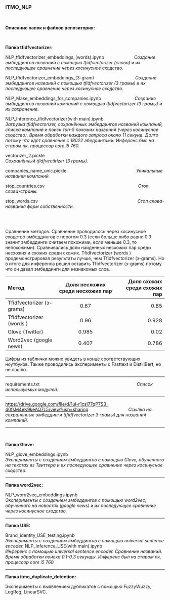### ITMO_NLP
$~~~~~~~~~$

__Описание папок и файлов репозитория:__

$~~~~~~~~~$

__Папка tfidfvectorizer:__

NLP_tfidfvectorizer_embeddings_(words).ipynb $~~~~~~~~~~~~~~~~~~~~~~$ _Создание эмбеддингов названий с помощью tfidfvectorizer (слова) и их последующее сравнение через косинусное сходство._

NLP_tfidfvectorizer_embeddings_(3-gram)  $~~~~~~~~~~~~~~~~~~~~~~~~~~~~~~~$ _Создание эмбеддингов названий с помощью tfidfvectorizer (3 грамы) и их последующее сравнение через косинусное сходство._

NLP_Make_embeddings_for_companies.ipynb  $~~~~~~~~~~~~~~~~~~~~~~~~~$ _Создание эмбеддингов названий компаний с помощью tfidfvectorizer (3 грамы) и их сохранение._

NLP_Inference_tfidfvectorizer(with main).ipynb  $~~~~~~~~~~~~~~~~~~~~~~~~~~~~~~~~~~~~~~~~~~$ _Загрузка tfidfvectorizer, сохранённых эмбеддингов названий компаний, списка компаний и поиск топ-5 похожих названий (через косинусное сходство). Время обработки каждого запроса около 11 секунд. Долго потому что идёт сравнение с 18022 эбеддингами. Инференс был на старом пк, процессор core i5 760._

vectorizer_2.pickle  $~~~~~~~~~~~~~~~~~~~~~~~~~~~~~~~~~~~~~~~~~~~~~~~~~~~~~~~~~~~~~~~~~~~~~~~~~$ _Сохранённый tfidfvectirizer (3 грамы)._

companies_name_unic.pickle    $~~~~~~~~~~~~~~~~~~~~~~~~~~~~~~~~~~~~~~~~~~~~~~~~~~~~~~$ _Уникальные названия компаний._

stop_countries.csv      $~~~~~~~~~~~~~~~~~~~~~~~~~~~~~~~~~~~~~~~~~~~~~~~~~~~~~~~~~~~~~~~~~~~~~~~~~$ _Стоп слова-страны._

stop_words.csv     $~~~~~~~~~~~~~~~~~~~~~~~~~~~~~~~~~~~~~~~~~~~~~~~~~~~~~~~~~~~~~~~~~~~~~~~~~~~~~~$ _Стоп слова-названия форм собственности._

$~~~~~~~~~~~~~~~~~~~~~~~~~~~~~~~~~~~~~~~~~~~~~~~~~~~~~~~~~~~~~~~~~~~~~~~~~~~~~~$
$~~~~~~~~~~~~~~~~~~~~~~~~~~~~~~~~~~~~~~~~~~~~~~~~~~~~~~~~~~~~~~~~~~~~~~~~~~~~~~$

Сравнение методов. Сравнение проводилось через косинусное сходство эмбеддингов с порогом 0.3 (если больше либо равно 0.3 значит эмбеддинги считаем похожими, если меньше 0.3, то непохожими). Сравнивались доли найденных несхожих пар среди несхожих и схожих среди схожих. Tfidfvectorizer (words ) продемонстрировал результаты лучше, чем Tfidfvectorizer (з-grams). Но в итоге для инференса решил оставить  Tfidfvectorizer (з-grams) потому что он давал эмбеддинги для незнакомых слов.

Метод                              | Доля несхожих среди несхожих пар  | Доля схожих среди схожих пар   
:----------------------------------|:---------------------------------:|--------------------:
Tfidfvectorizer (з-grams)          |  0.67                             | 0.85 
Tfidfvectorizer (words )           |  0.96                             | 0.928
Glove (Twitter)                    |  0.985                            | 0.02
Word2vec (google news)             |  0.407                            | 0.786

Цифры из таблички можно увидеть в конце соответствующих ноутбуков.
Также проводились эксперименты с Fasttext и DistillBert, но не пошло.


***
requirements.txt   $~~~~~~~~~~~~~~~~~~~~~~~~~~~~~~~~~~~~~~~~~~~~~~~~~~~~~~~~~~~~~~~~~~~~~~~~~~~~$ _Список используемых модулей._

***
https://drive.google.com/file/d/1ui-r1csI77qP7S3-40fsM4eK9keAQ7L5/view?usp=sharing   $~~~~~~~~~~~~~~~~~~~~~~~~~~~~~~~$_Ссылка на сохраненные эмбеддинги (tfidfvectorizer 3 грамы) для названий компаний._

***
$~~~~~~~~~~~~~~~~~~~~~~~~~~~~~~~~~~~~~~~~~~~~~~$
$~~~~~~~~~~~~~~~~~~~~~~~~~~~~~~~~~~~~~~~~~~~~~~$

__Папка Glove:__

NLP_glove_embeddings.ipynb     $~~~~~~~~~~~~~~~~~~~~~~~~~~~~~~~~~~~~~~~~~~~~~~~~~~~~$ _Эксперименты с созданием эмбеддингов с помощью Glove, обученного на текстах из Твиттера и их последующее сравнение через косинусное сходство._

***

__Папка word2vec:__

NLP_word2vec_embeddings.ipynb  $~~~~~~~~~~~~~~~~~~~~~~~~~~~~~~~~~~~~~~~~~~~~~$   _Эксперименты с созданием эмбеддингов с помощью word2vec, обученного на новостях (google news) и их последующее сравнение через косинусное сходство._

***

__Папка USE:__

Brand_identity_USE_testing.ipynb  $~~~~~~~~~~~~~~~~~~~~~~~~~~~~~~~~~~~~~~~~~~~~~~~$ _Эксперименты с созданием эмбеддингов с помощью universal sentence encoder._
NLP_Inference_USE(with main).ipynb   $~~~~~~~~~~~~~~~~~~~~~~~~~~~~~~~~~~~~~~~~~$ _Инференс с помощью universal sentence encoder. Сравнение названий. Время обработки поиска 0.1-0.3 секунды. Инференс был на старом пк, процессор core i5 760._

***

__Папка itmo_duplicate_detection:__

Эксперименты с выявлением дубликатов с помощью FuzzyWuzzy, LogReg, LinearSVC. 
